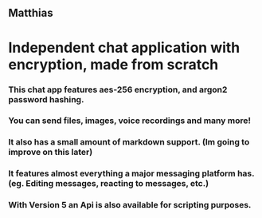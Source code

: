 ## Matthias

# Independent chat application with encryption, made from scratch

### This chat app features aes-256 encryption, and argon2 password hashing.
### You can send files, images, voice recordings and many more!
### It also has a small amount of markdown support. (Im going to improve on this later)
### It features almost everything a major messaging platform has. (eg. Editing messages, reacting to messages, etc.)
### With Version 5 an Api is also available for scripting purposes.
